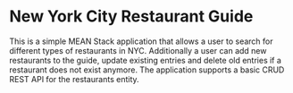 # New York City Restaurant Guide

This is a simple MEAN Stack application that allows a user to search for different types of restaurants in NYC. Additionally a user can add new restaurants to the guide, update existing entries and delete old entries if a restaurant does not exist anymore. The application supports a basic CRUD REST API for the restaurants entity.